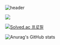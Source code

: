 ![header](https://capsule-render.vercel.app/api?type=slice&color=A100FF&height=200&section=header&text=Hello&fontAlign=80&fontAlignY=10&fontColor=ffffff&fontSize=90&desc=I'M%20SeungSoo&descAlign=80&descAlignY=30&rotate=13)



   
   
   <img src="https://img.shields.io/badge/메일-EA4335?style=flat&logo=gmail&logoColor=white"/>

[![Solved.ac
프로필](http://mazassumnida.wtf/api/v2/generate_badge?boj={handle})](https://solved.ac/{handle})


![Anurag's GitHub stats](https://github-readme-stats.vercel.app/api?username=costudying&show_icons=true&theme=dark)
